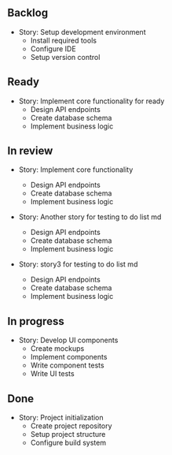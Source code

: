 ## Backlog

- Story: Setup development environment
  - Install required tools
  - Configure IDE
  - Setup version control


## Ready

- Story: Implement core functionality for ready
  - Design API endpoints
  - Create database schema
  - Implement business logic

## In review

- Story: Implement core functionality
  - Design API endpoints
  - Create database schema
  - Implement business logic

- Story: Another story for testing to do list md
  - Design API endpoints
  - Create database schema
  - Implement business logic

- Story: story3 for testing to do list md
  - Design API endpoints
  - Create database schema
  - Implement business logic

## In progress

- Story: Develop UI components
  - Create mockups
  - Implement components
  - Write component tests
  - Write UI tests


## Done
- Story: Project initialization
  - Create project repository
  - Setup project structure
  - Configure build system